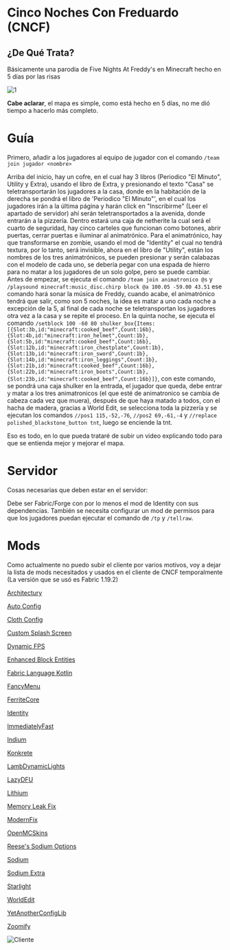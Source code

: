 # Cinco Noches Con Freduardo (CNCF)

## ¿De Qué Trata?

Básicamente una parodia de Five Nights At Freddy's en Minecraft hecho en 5 días por las risas

![1](https://github.com/CPlayxs/Eventos/assets/100153287/a7714416-6ae2-4474-8176-f4462019e76f)


**Cabe aclarar**, el mapa es simple, como está hecho en 5 días, no me dió tiempo a hacerlo más completo.

# Guía

Primero, añadir a los jugadores al equipo de jugador con el comando `/team join jugador <nombre>`

Arriba del inicio, hay un cofre, en el cual hay 3 libros (Periodico "El Minuto", Utility y Extra), usando el libro de Extra, y presionando el texto "Casa" se teletransportarán los jugadores a la casa, donde en la habitación de la derecha se pondrá el libro de 'Periodico "El Minuto"', en el cual los jugadores irán a la última página y harán click en "Inscribirme" (Leer el apartado de servidor) ahí serán teletransportados a la avenida, donde entrarán a la pizzería. Dentro estará una caja de netherite la cual será el cuarto de seguridad, hay cinco carteles que funcionan como botones, abrir puertas, cerrar puertas e iluminar al animatrónico.
Para el animatrónico, hay que transformarse en zombie, usando el mod de "Identity" el cual no tendrá textura, por lo tanto, será invisible, ahora en el libro de "Utility", están los nombres de los tres animatrónicos, se pueden presionar y serán calabazas con el modelo de cada uno, se debería pegar con una espada de hierro para no matar a los jugadores de un solo golpe, pero se puede cambiar.
Antes de empezar, se ejecuta el comando `/team join animatronico @s` y `/playsound minecraft:music_disc.chirp block @a 100.05 -59.00 43.51` ese comando hará sonar la música de Freddy, cuando acabe, el animatrónico tendrá que salir, como son 5 noches, la idea es matar a uno cada noche a excepción de la 5, al final de cada noche se teletransportan los jugadores otra vez a la casa y se repite el proceso.
En la quinta noche, se ejecuta el comando `/setblock 100 -60 80 shulker_box{Items:[{Slot:3b,id:"minecraft:cooked_beef",Count:16b},{Slot:4b,id:"minecraft:iron_helmet",Count:1b},{Slot:5b,id:"minecraft:cooked_beef",Count:16b},{Slot:12b,id:"minecraft:iron_chestplate",Count:1b},{Slot:13b,id:"minecraft:iron_sword",Count:1b},{Slot:14b,id:"minecraft:iron_leggings",Count:1b},{Slot:21b,id:"minecraft:cooked_beef",Count:16b},{Slot:22b,id:"minecraft:iron_boots",Count:1b},{Slot:23b,id:"minecraft:cooked_beef",Count:16b}]}`, con este comando, se pondrá una caja shulker en la entrada, el jugador que queda, debe entrar y matar a los tres animatronicos (el que esté de animatronico se cambia de cabeza cada vez que muera), después de que haya matado a todos, con el hacha de madera, gracias a World Edit, se selecciona toda la pizzería y se ejecutan los comandos `//pos1 115,-52,-76`, `//pos2 69,-61,-4` y `//replace polished_blackstone_button tnt`, luego se enciende la tnt.

Eso es todo, en lo que pueda trataré de subir un video explicando todo para que se entienda mejor y mejorar el mapa.

# Servidor
Cosas necesarias que deben estar en el servidor:

Debe ser Fabric/Forge con por lo menos el mod de Identity con sus dependencias.
También se necesita configurar un mod de permisos para que los jugadores puedan ejecutar el comando de `/tp` y `/tellraw`.

# Mods
Como actualmente no puedo subir el cliente por varios motivos, voy a dejar la lista de mods necesitados y usados en el cliente de CNCF temporalmente
(La versión que se usó es Fabric 1.19.2)

[Architectury](https://modrinth.com/mod/architectury-api)

[Auto Config](https://www.curseforge.com/minecraft/mc-mods/auto-config-updated-api)

[Cloth Config](https://modrinth.com/mod/cloth-config)

[Custom Splash Screen](https://modrinth.com/mod/custom-splash-screen)

[Dynamic FPS](https://modrinth.com/mod/dynamic-fps)

[Enhanced Block Entities](https://modrinth.com/mod/ebe)

[Fabric Language Kotlin](https://modrinth.com/mod/fabric-language-kotlin)

[FancyMenu](https://modrinth.com/mod/fancymenu)

[FerriteCore](https://modrinth.com/mod/ferrite-core)

[Identity](https://www.curseforge.com/minecraft/mc-mods/identity)

[ImmediatelyFast](https://modrinth.com/mod/immediatelyfast)

[Indium](https://modrinth.com/mod/indium)

[Konkrete](https://modrinth.com/mod/konkrete)

[LambDynamicLights](https://modrinth.com/mod/lambdynamiclights)

[LazyDFU](https://modrinth.com/mod/lazydfu)

[Lithium](https://modrinth.com/mod/lithium)

[Memory Leak Fix](https://modrinth.com/mod/memoryleakfix)

[ModernFix](https://modrinth.com/mod/modernfix)

[OpenMCSkins](https://modrinth.com/mod/openmcskins)

[Reese's Sodium Options](https://modrinth.com/mod/reeses-sodium-options)

[Sodium](https://modrinth.com/mod/sodium)

[Sodium Extra](https://modrinth.com/mod/sodium-extra)

[Starlight](https://modrinth.com/mod/starlight)

[WorldEdit](https://www.curseforge.com/minecraft/mc-mods/worldedit)

[YetAnotherConfigLib](https://modrinth.com/mod/yacl)

[Zoomify](https://modrinth.com/mod/zoomify)

![Cliente](https://github.com/CPlayxs/Eventos/assets/100153287/d67dc48a-6e5d-4c18-9c27-f2e5d05d9d1c)
